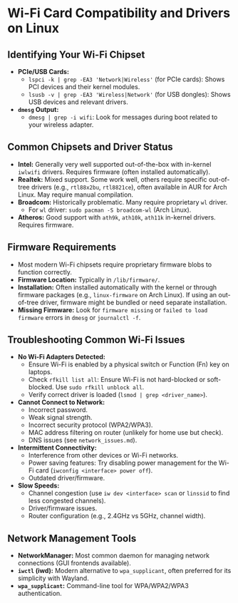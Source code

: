 # Wi-Fi Card Compatibility and Drivers on Linux

## Identifying Your Wi-Fi Chipset
* **PCIe/USB Cards:**
    * `lspci -k | grep -EA3 'Network|Wireless'` (for PCIe cards): Shows PCI devices and their kernel modules.
    * `lsusb -v | grep -EA3 'Wireless|Network'` (for USB dongles): Shows USB devices and relevant drivers.
* **`dmesg` Output:**
    * `dmesg | grep -i wifi`: Look for messages during boot related to your wireless adapter.

## Common Chipsets and Driver Status
* **Intel:** Generally very well supported out-of-the-box with in-kernel `iwlwifi` drivers. Requires firmware (often installed automatically).
* **Realtek:** Mixed support. Some work well, others require specific out-of-tree drivers (e.g., `rtl88x2bu`, `rtl8821ce`), often available in AUR for Arch Linux. May require manual compilation.
* **Broadcom:** Historically problematic. Many require proprietary `wl` driver.
    * For `wl` driver: `sudo pacman -S broadcom-wl` (Arch Linux).
* **Atheros:** Good support with `ath9k`, `ath10k`, `ath11k` in-kernel drivers. Requires firmware.

## Firmware Requirements
* Most modern Wi-Fi chipsets require proprietary firmware blobs to function correctly.
* **Firmware Location:** Typically in `/lib/firmware/`.
* **Installation:** Often installed automatically with the kernel or through firmware packages (e.g., `linux-firmware` on Arch Linux). If using an out-of-tree driver, firmware might be bundled or need separate installation.
* **Missing Firmware:** Look for `firmware missing` or `failed to load firmware` errors in `dmesg` or `journalctl -f`.

## Troubleshooting Common Wi-Fi Issues
* **No Wi-Fi Adapters Detected:**
    * Ensure Wi-Fi is enabled by a physical switch or Function (Fn) key on laptops.
    * Check `rfkill list all`: Ensure Wi-Fi is not hard-blocked or soft-blocked. Use `sudo rfkill unblock all`.
    * Verify correct driver is loaded (`lsmod | grep <driver_name>`).
* **Cannot Connect to Network:**
    * Incorrect password.
    * Weak signal strength.
    * Incorrect security protocol (WPA2/WPA3).
    * MAC address filtering on router (unlikely for home use but check).
    * DNS issues (see `network_issues.md`).
* **Intermittent Connectivity:**
    * Interference from other devices or Wi-Fi networks.
    * Power saving features: Try disabling power management for the Wi-Fi card (`iwconfig <interface> power off`).
    * Outdated driver/firmware.
* **Slow Speeds:**
    * Channel congestion (use `iw dev <interface> scan` or `linssid` to find less congested channels).
    * Driver/firmware issues.
    * Router configuration (e.g., 2.4GHz vs 5GHz, channel width).

## Network Management Tools
* **NetworkManager:** Most common daemon for managing network connections (GUI frontends available).
* **`iwctl` (iwd):** Modern alternative to `wpa_supplicant`, often preferred for its simplicity with Wayland.
* **`wpa_supplicant`:** Command-line tool for WPA/WPA2/WPA3 authentication.
